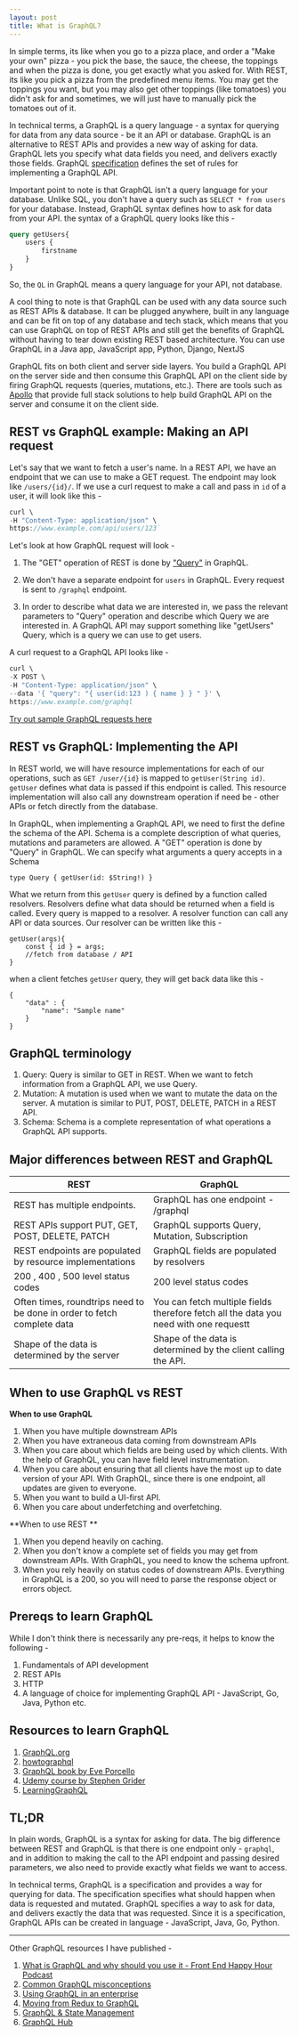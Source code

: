 ```yaml
---
layout: post
title: What is GraphQL? 
---
```


In simple terms, its like when you go to a pizza place, and order a "Make your own" pizza - you pick the base, the sauce, the cheese, the toppings and when the pizza is done, you get exactly what you asked for. With REST, its like you pick a pizza from the predefined menu items. You may get the toppings you want, but you may also get other toppings (like tomatoes) you didn't ask for and sometimes, we will just have to manually pick the tomatoes out of it. 

In technical terms, a GraphQL is a query language - a syntax for querying for data from any data source - be it an API or database. GraphQL is an alternative to REST APIs and provides a new way of asking for data. GraphQL lets you specify what data fields you need, and delivers exactly those fields. GraphQL [specification](https://spec.graphql.org/) defines the set of rules for implementing a GraphQL API. 

Important point to note is that GraphQL isn't a query language for your database. Unlike SQL, you don't have a query such as `SELECT * from users` for your database. Instead, GraphQL syntax defines how to ask for data from your API. the syntax of a GraphQL query looks like this - 

```graphql
query getUsers{
    users {
        firstname
    }
}
```

So, the `QL` in GraphQL means a query language for your API, not database. 

A cool thing to note is that GraphQL can be used with any data source such as REST APIs & database. It can be plugged anywhere, built in any language and can be fit on top of any database and tech stack, which means that you can use GraphQL on top of REST APIs and still get the benefits of GraphQL without having to tear down existing REST based architecture. You can use GraphQL in a Java app, JavaScript app, Python, Django, NextJS

GraphQL fits on both client and server side layers. You build a GraphQL API on the server side and then consume this GraphQL API on the client side by firing GraphQL requests (queries, mutations, etc.). There are tools such as [Apollo](https://www.apollographql.com/docs/tutorial/introduction/) that provide full stack solutions to help build GraphQL API on the server and consume it on the client side. 


## REST vs GraphQL example: Making an API request

Let's say that we want to fetch a user's name. In a REST API, we have an endpoint that we can use to make a GET request. The endpoint may look like `/users/{id}/`. If we use a curl request to make a call and pass in `id` of a user, it will look like this - 


```javascript 
curl \
-H "Content-Type: application/json" \
https://www.example.com/api/users/123`
```

Let's look at how GraphQL request will look - 
1. The "GET" operation of REST is done by ["Query"](https://graphql.org/learn/queries/) in GraphQL. 

2. We don't have a separate endpoint for `users` in GraphQL. Every request is sent to `/graphql` endpoint.

3. In order to describe what data we are interested in, we pass the relevant parameters to "Query" operation and describe which Query we are interested in. A GraphQL API may support something like "getUsers" Query, which is a query we can use to get users. 

A curl request to a GraphQL API looks like -

```javascript
curl \
-X POST \
-H "Content-Type: application/json" \
--data '{ "query": "{ user(id:123 ) { name } } " }' \
https://www.example.com/graphql
```

[Try out sample GraphQL requests here](https://graphqlzero.almansi.me/api)

## REST vs GraphQL: Implementing the API

In REST world, we will have resource implementations for each of our operations, such as `GET /user/{id}` is mapped to `getUser(String id)`. `getUser` defines what data is passed if this endpoint is called. This resource implementation will also call any downstream operation if need be - other APIs or fetch directly from the database.

In GraphQL, when implementing a GraphQL API, we need to first the define the schema of the API. Schema is a complete description of what queries, mutations and parameters are allowed. A "GET" operation is done by "Query" in GraphQL. We can specify what arguments a query accepts in a Schema

`type Query {
	getUser(id: $String!)
}`

What we return from this `getUser` query is defined by a function called resolvers. Resolvers define what data should be returned when a field is called. Every query is mapped to a resolver. A resolver function can call any API or data sources. Our resolver can be written like this - 

```
getUser(args){
	const { id } = args;
	//fetch from database / API 
}
```


when a client fetches `getUser` query, they will get back data like this - 
```
{
	"data" : {
		"name": "Sample name"
	}
}
```


## GraphQL terminology
1. Query: Query is similar to GET in REST. When we want to fetch information from a GraphQL API, we use Query. 
2. Mutation: A mutation is used when we want to mutate the data on the server. A mutation is similar to PUT, POST, DELETE, PATCH in a REST API.
3. Schema: Schema is a complete representation of what operations a GraphQL API supports. 


## Major differences between REST and GraphQL 
| REST 				| GraphQL 			|
|------				|------------		|
|REST has multiple endpoints.  | GraphQL has one endpoint - /graphql|
|REST APIs support PUT, GET, POST, DELETE, PATCH  | GraphQL supports Query, Mutation, Subscription |
|REST endpoints are populated by resource implementations  | GraphQL fields are populated by resolvers |
| 200 , 400 , 500 level status codes | 200 level status codes |
| Often times, roundtrips need to be done in order to fetch complete data  |  You can fetch multiple fields therefore fetch all the data you need with one requestt|
| Shape of the data is determined by the server  |  Shape of the data is determined by the client calling the API.  |



##  When to use GraphQL vs REST

**When to use GraphQL**
1. When you have multiple downstream APIs
2. When you have extraneous data coming from downstream APIs
3. When you care about which fields are being used by which clients. With the help of GraphQL, you can have field level instrumentation. 
4. When you care about ensuring that all clients have the most up to date version of your API. With GraphQL, since there is one endpoint, all updates are given to everyone. 
5. When you want to build a UI-first API.
6. When you care about underfetching and overfetching. 

**When to use REST **
1. When you depend heavily on caching.
2. When you don't know a complete set of fields you may get from downstream APIs. With GraphQL, you need to know the schema upfront.
3. When you rely heavily on status codes of downstream APIs. Everything in GraphQL is a 200, so you will need to parse the response object or errors object. 


## Prereqs to learn GraphQL 
While I don't think there is necessarily any pre-reqs, it helps to know the following - 
1. Fundamentals of API development
2. REST APIs
3. HTTP 
4. A language of choice for implementing GraphQL API - JavaScript, Go, Java, Python etc. 

## Resources to learn GraphQL 
1. [GraphQL.org](https://graphql.org/)
2. [howtographql](https://www.howtographql.com/)
4. [GraphQL book by Eve Porcello](https://www.oreilly.com/library/view/learning-graphql/9781492030706/)
5. [Udemy course by Stephen Grider](https://www.udemy.com/course/graphql-with-react-course/)
6. [LearningGraphQL](https://learninggraphql.com/)



## TL;DR 
In plain words, GraphQL is a syntax for asking for data. The big difference between REST and GraphQL is that there is one endpoint only - `graphql`, and in addition to making the call to the API endpoint and passing desired parameters, we also need to provide exactly what fields we want to access.

In technical terms, GraphQL is a specification and provides a way for querying for data. The specification specifies what should happen when data is requested and mutated. GraphQL specifies a way to ask for data, and delivers exactly the data that was requested. Since it is a specification, GraphQL APIs can be created in language - JavaScript, Java, Go, Python. 


---

Other GraphQL resources I have published - 
1. [What is GraphQL and why should you use it - Front End Happy Hour Podcast](https://frontendhappyhour.com/episodes/no-rest-with-quintessential-libations-graphql/)
2. [Common GraphQL misconceptions](https://dev.to/shrutikapoor08/what-is-graphql-the-misconceptions-57b9)
4. [Using GraphQL in an enterprise](https://www.youtube.com/watch?v=axQzCQ2Q4Rc)
3. [Moving from Redux to GraphQL](https://www.youtube.com/watch?v=HL7gZnrEy68)
5. [GraphQL & State Management](https://www.youtube.com/watch?v=7raJccyHh0Y)
6. [GraphQL Hub](https://learninggraphql.com/)

